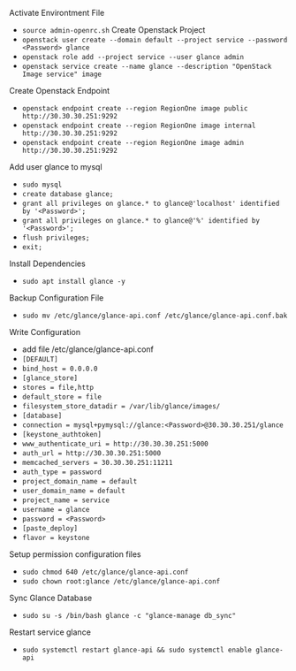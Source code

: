 Activate Environtment File
- `````source admin-openrc.sh`````
Create Openstack Project
- `````openstack user create --domain default --project service --password <Password> glance`````
- `````openstack role add --project service --user glance admin`````
- `````openstack service create --name glance --description "OpenStack Image service" image`````

Create Openstack Endpoint
- `````openstack endpoint create --region RegionOne image public http://30.30.30.251:9292`````
- `````openstack endpoint create --region RegionOne image internal http://30.30.30.251:9292`````
- `````openstack endpoint create --region RegionOne image admin http://30.30.30.251:9292`````
  
Add user glance to mysql
- `````sudo mysql`````
- `````create database glance;`````
- `````grant all privileges on glance.* to glance@'localhost' identified by '<Password>';`````
- `````grant all privileges on glance.* to glance@'%' identified by '<Password>';`````
- `````flush privileges;`````
- `````exit;`````

Install Dependencies
- `````sudo apt install glance -y`````

Backup Configuration File
- `````sudo mv /etc/glance/glance-api.conf /etc/glance/glance-api.conf.bak`````

Write Configuration 
- add file /etc/glance/glance-api.conf
 - `````[DEFAULT]`````
 - `````bind_host = 0.0.0.0`````
 - `````[glance_store]`````
 - `````stores = file,http`````
 - `````default_store = file`````
 - `````filesystem_store_datadir = /var/lib/glance/images/`````
 - `````[database]`````
 - `````connection = mysql+pymysql://glance:<Password>@30.30.30.251/glance`````
 - `````[keystone_authtoken]`````
 - `````www_authenticate_uri = http://30.30.30.251:5000`````
 - `````auth_url = http://30.30.30.251:5000`````
 - `````memcached_servers = 30.30.30.251:11211`````
 - `````auth_type = password`````
 - `````project_domain_name = default`````
 - `````user_domain_name = default`````
 - `````project_name = service`````
 - `````username = glance`````
 - `````password = <Password>`````
 - `````[paste_deploy]`````
 - `````flavor = keystone`````
  
Setup permission configuration files
- `````sudo chmod 640 /etc/glance/glance-api.conf`````
- `````sudo chown root:glance /etc/glance/glance-api.conf`````
  
Sync Glance Database
- `````sudo su -s /bin/bash glance -c "glance-manage db_sync"`````

Restart service glance
- `````sudo systemctl restart glance-api && sudo systemctl enable glance-api`````
